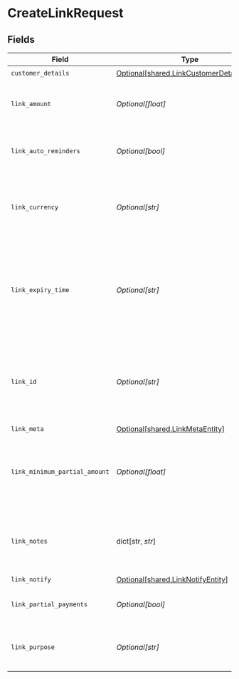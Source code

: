 # CreateLinkRequest


## Fields

| Field                                                                                                                                                                                       | Type                                                                                                                                                                                        | Required                                                                                                                                                                                    | Description                                                                                                                                                                                 | Example                                                                                                                                                                                     |
| ------------------------------------------------------------------------------------------------------------------------------------------------------------------------------------------- | ------------------------------------------------------------------------------------------------------------------------------------------------------------------------------------------- | ------------------------------------------------------------------------------------------------------------------------------------------------------------------------------------------- | ------------------------------------------------------------------------------------------------------------------------------------------------------------------------------------------- | ------------------------------------------------------------------------------------------------------------------------------------------------------------------------------------------- |
| `customer_details`                                                                                                                                                                          | [Optional[shared.LinkCustomerDetailsEntity]](undefined/models/shared/linkcustomerdetailsentity.md)                                                                                          | :heavy_check_mark:                                                                                                                                                                          | N/A                                                                                                                                                                                         |                                                                                                                                                                                             |
| `link_amount`                                                                                                                                                                               | *Optional[float]*                                                                                                                                                                           | :heavy_check_mark:                                                                                                                                                                          | Amount to be collected using this link. Provide upto two decimals for paise.                                                                                                                |                                                                                                                                                                                             |
| `link_auto_reminders`                                                                                                                                                                       | *Optional[bool]*                                                                                                                                                                            | :heavy_minus_sign:                                                                                                                                                                          | If "true", reminders will be sent to customers for collecting payments.                                                                                                                     |                                                                                                                                                                                             |
| `link_currency`                                                                                                                                                                             | *Optional[str]*                                                                                                                                                                             | :heavy_check_mark:                                                                                                                                                                          | Currency for the payment link. Default is INR. Contact care@cashfree.com to enable new currencies.                                                                                          |                                                                                                                                                                                             |
| `link_expiry_time`                                                                                                                                                                          | *Optional[str]*                                                                                                                                                                             | :heavy_minus_sign:                                                                                                                                                                          | Time after which the link expires. Customers will not be able to make the payment beyond the time specified here. You can provide them in a valid ISO 8601 time format. Default is 30 days. |                                                                                                                                                                                             |
| `link_id`                                                                                                                                                                                   | *Optional[str]*                                                                                                                                                                             | :heavy_check_mark:                                                                                                                                                                          | Unique Identifier (provided by merchant) for the Link. Alphanumeric and only - and _ allowed (50 character limit). Use this for other link-related APIs.                                    |                                                                                                                                                                                             |
| `link_meta`                                                                                                                                                                                 | [Optional[shared.LinkMetaEntity]](undefined/models/shared/linkmetaentity.md)                                                                                                                | :heavy_minus_sign:                                                                                                                                                                          | N/A                                                                                                                                                                                         |                                                                                                                                                                                             |
| `link_minimum_partial_amount`                                                                                                                                                               | *Optional[float]*                                                                                                                                                                           | :heavy_minus_sign:                                                                                                                                                                          | Minimum amount in first installment that needs to be paid by the customer if partial payments are enabled. This should be less than the link_amount.                                        |                                                                                                                                                                                             |
| `link_notes`                                                                                                                                                                                | dict[str, *str*]                                                                                                                                                                            | :heavy_minus_sign:                                                                                                                                                                          | Key-value pair that can be used to store additional information about the entity. Maximum 5 key-value pairs                                                                                 | [object Object]                                                                                                                                                                             |
| `link_notify`                                                                                                                                                                               | [Optional[shared.LinkNotifyEntity]](undefined/models/shared/linknotifyentity.md)                                                                                                            | :heavy_minus_sign:                                                                                                                                                                          | N/A                                                                                                                                                                                         |                                                                                                                                                                                             |
| `link_partial_payments`                                                                                                                                                                     | *Optional[bool]*                                                                                                                                                                            | :heavy_minus_sign:                                                                                                                                                                          | If "true", customer can make partial payments for the link.                                                                                                                                 |                                                                                                                                                                                             |
| `link_purpose`                                                                                                                                                                              | *Optional[str]*                                                                                                                                                                             | :heavy_check_mark:                                                                                                                                                                          | A brief description for which payment must be collected. This is shown to the customer.                                                                                                     |                                                                                                                                                                                             |